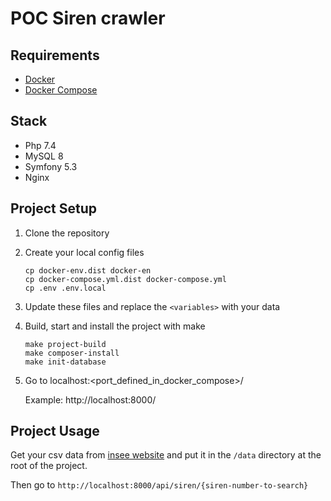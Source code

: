 # POC Siren crawler

## Requirements

- [Docker](https://docs.docker.com/engine/)
- [Docker Compose](https://docs.docker.com/compose/)

## Stack

- Php 7.4
- MySQL 8
- Symfony 5.3
- Nginx

## Project Setup

1. Clone the repository

2. Create your local config files

    ```shell
    cp docker-env.dist docker-en
    cp docker-compose.yml.dist docker-compose.yml
    cp .env .env.local
    ```

3. Update these files and replace the `<variables>` with your data

4. Build, start and install the project with make

    ```shell
    make project-build
    make composer-install
    make init-database
    ```

5. Go to localhost:<port_defined_in_docker_compose>/

    Example: http://localhost:8000/

## Project Usage

Get your csv data from 
[insee website](https://www.data.gouv.fr/fr/datasets/base-sirene-des-entreprises-et-de-leurs-etablissements-siren-siret/)
and put it in the `/data` directory at the root of the project.

Then go to `http://localhost:8000/api/siren/{siren-number-to-search}`